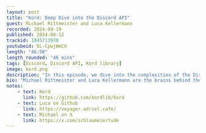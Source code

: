```yaml
---
layout: post
title: "Kord: Deep Dive into the Discord API"
guest: Michael Rittmeister and Luca Kellermann
recorded: 2024-04-19
published: 2024-06-12
trackid: 1845713970
youtubeid: 6L-CpwjWmCU
length: "46:58"
length_rounded: "46 mins"
tags: [Discord, Discord API, Kord library]
image: kord.png
description: "In this episode, we dive into the complexities of the Discord API, the importance of WebSockets, and the challenges and strategies in building and maintaining a modularized library. We also explore the future of Kord, including moving towards native support and the ongoing effort to keep up with Discord's evolving features. Whether you're a Kotlin enthusiast or a Discord bot developer, this episode is packed with valuable insights and practical advice."
bio: "Michael Rittmeister and Luca Kellermann are the brains behind the Kord library."
notes:
    - text: Kord
      link: https://github.com/kordlib/kord
    - text: Luca on Github
      link: https://voyager.adriel.cafe/ 
    - text: Michael on X
      link: https://x.com/schlaumeiertvde
---
```

